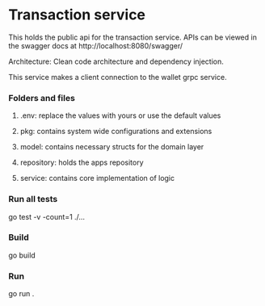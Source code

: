 # Transaction service

This holds the public api for the transaction service.
APIs can be viewed in the swagger docs at http://localhost:8080/swagger/

Architecture: Clean code architecture and dependency injection.

This service makes a client connection to the wallet grpc service.

### Folders and files

1. .env: replace the values with yours or use the default values

2. pkg: contains system wide configurations and extensions

3. model: contains necessary structs for the domain layer

4. repository: holds the apps repository

5. service: contains core implementation of logic

### Run all tests

go test -v -count=1 ./...

### Build

go build

### Run

go run .
